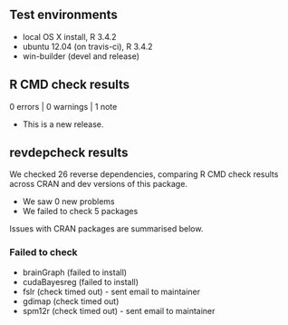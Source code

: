 ## Test environments
* local OS X install, R 3.4.2
* ubuntu 12.04 (on travis-ci), R 3.4.2
* win-builder (devel and release)

## R CMD check results

0 errors | 0 warnings | 1 note

* This is a new release.

## revdepcheck results

We checked 26 reverse dependencies, comparing R CMD check results across CRAN and dev versions of this package.

 * We saw 0 new problems
 * We failed to check 5 packages

Issues with CRAN packages are summarised below.

### Failed to check

* brainGraph   (failed to install)
* cudaBayesreg (failed to install)
* fslr         (check timed out) - sent email to maintainer
* gdimap       (check timed out)
* spm12r       (check timed out) - sent email to maintainer
  